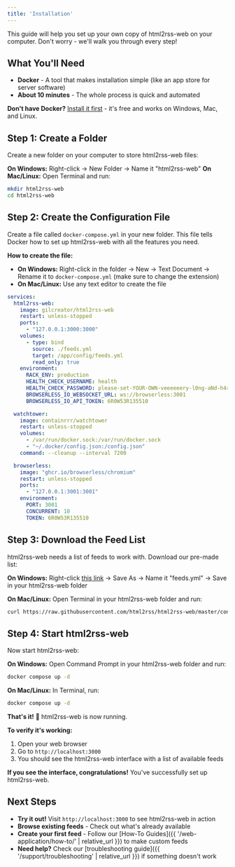 ```yaml
---
title: 'Installation'
---
```



This guide will help you set up your own copy of html2rss-web on your computer. Don't worry - we'll walk you through every step!

## What You'll Need

- **Docker** - A tool that makes installation simple (like an app store for server software)
- **About 10 minutes** - The whole process is quick and automated

**Don't have Docker?** [Install it first](https://docs.docker.com/get-started/) - it's free and works on Windows, Mac, and Linux.

## Step 1: Create a Folder

Create a new folder on your computer to store html2rss-web files:

**On Windows:** Right-click → New Folder → Name it "html2rss-web"
**On Mac/Linux:** Open Terminal and run:

```bash
mkdir html2rss-web
cd html2rss-web
```

## Step 2: Create the Configuration File

Create a file called `docker-compose.yml` in your new folder. This file tells Docker how to set up html2rss-web with all the features you need.

**How to create the file:**

- **On Windows:** Right-click in the folder → New → Text Document → Rename it to `docker-compose.yml` (make sure to change the extension)
- **On Mac/Linux:** Use any text editor to create the file

```yaml
services:
  html2rss-web:
    image: gilcreator/html2rss-web
    restart: unless-stopped
    ports:
      - "127.0.0.1:3000:3000"
    volumes:
      - type: bind
        source: ./feeds.yml
        target: /app/config/feeds.yml
        read_only: true
    environment:
      RACK_ENV: production
      HEALTH_CHECK_USERNAME: health
      HEALTH_CHECK_PASSWORD: please-set-YOUR-OWN-veeeeeery-l0ng-aNd-h4rd-to-gue55-Passw0rd!
      BROWSERLESS_IO_WEBSOCKET_URL: ws://browserless:3001
      BROWSERLESS_IO_API_TOKEN: 6R0W53R135510

  watchtower:
    image: containrrr/watchtower
    restart: unless-stopped
    volumes:
      - /var/run/docker.sock:/var/run/docker.sock
      - "~/.docker/config.json:/config.json"
    command: --cleanup --interval 7200

  browserless:
    image: "ghcr.io/browserless/chromium"
    restart: unless-stopped
    ports:
      - "127.0.0.1:3001:3001"
    environment:
      PORT: 3001
      CONCURRENT: 10
      TOKEN: 6R0W53R135510
```

## Step 3: Download the Feed List

html2rss-web needs a list of feeds to work with. Download our pre-made list:

**On Windows:** Right-click [this link](https://raw.githubusercontent.com/html2rss/html2rss-web/master/config/feeds.yml) → Save As → Name it "feeds.yml" → Save in your html2rss-web folder

**On Mac/Linux:** Open Terminal in your html2rss-web folder and run:

```bash
curl https://raw.githubusercontent.com/html2rss/html2rss-web/master/config/feeds.yml -o feeds.yml
```

## Step 4: Start html2rss-web

Now start html2rss-web:

**On Windows:** Open Command Prompt in your html2rss-web folder and run:

```cmd
docker compose up -d
```

**On Mac/Linux:** In Terminal, run:

```bash
docker compose up -d
```

**That's it!** 🎉 html2rss-web is now running.

**To verify it's working:**

1. Open your web browser
2. Go to `http://localhost:3000`
3. You should see the html2rss-web interface with a list of available feeds

**If you see the interface, congratulations!** You've successfully set up html2rss-web.

## Next Steps

- **Try it out!** Visit `http://localhost:3000` to see html2rss-web in action
- **Browse existing feeds** - Check out what's already available
- **Create your first feed** - Follow our [How-To Guides]({{ '/web-application/how-to/' | relative_url }}) to make custom feeds
- **Need help?** Check our [troubleshooting guide]({{ '/support/troubleshooting' | relative_url }}) if something doesn't work
